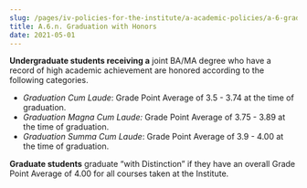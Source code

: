 ```yaml
---
slug: /pages/iv-policies-for-the-institute/a-academic-policies/a-6-grades-credits-and-academic-policies/a-6-n-graduation-with-honors
title: A.6.n. Graduation with Honors
date: 2021-05-01
---
```

**Undergraduate students receiving a** joint BA/MA degree who have a record of high academic achievement are honored according to the following categories.

*   _Graduation Cum Laude_: Grade Point Average of 3.5 - 3.74 at the time of graduation.
*   _Graduation Magna Cum Laude:_ Grade Point Average of 3.75 - 3.89 at the time of graduation.
*   _Graduation Summa Cum Laude_: Grade Point Average of 3.9 - 4.00 at the time of graduation.

**Graduate students** graduate “with Distinction” if they have an overall Grade Point Average of 4.00 for all courses taken at the Institute.
